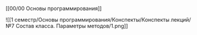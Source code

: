 [[00/00 Основы программирования]]

![[1 семестр/Основы программирования/Конспекты/Конспекты лекций/№7 Состав класса. Параметры методов/1.png]]